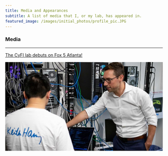 ```yaml
---
title: Media and Appearances 
subtitle: A list of media that I, or my lab, has appeared in.
featured_image: /images/initial_photos/profile_pic.JPG
---
```


### Media

---

[The CyFI lab debuts on Fox 5 Atlanta!](https://scp.cc.gatech.edu/news/fox-5-news-georgia-tech-offers-cybersecurity-major)

![](/images/initial_photos/cyfi_lab_fox5.jpg)